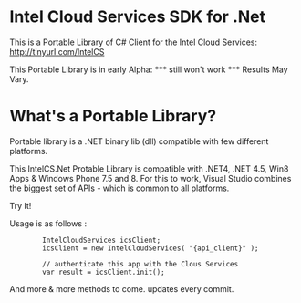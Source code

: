 Intel Cloud Services SDK for .Net 
==========

This is a Portable Library of C# Client for the Intel Cloud Services: http://tinyurl.com/IntelCS

This Portable Library is in early Alpha:  *** still won't work ***
Results May Vary. 

What's a Portable Library? 
=========
Portable library is a .NET binary lib (dll) compatible with few different platforms.

This IntelCS.Net Protable Library is compatible with .NET4, .NET 4.5, Win8 Apps & Windows Phone 7.5 and 8.
For this to work, Visual Studio combines the biggest set of APIs - which is common to all platforms.

Try It!

Usage is as follows :


            IntelCloudServices icsClient; 
            icsClient = new IntelCloudServices( "{api_client}" );

            // authenticate this app with the Clous Services
            var result = icsClient.init();
            

And more & more methods to come. updates every commit.
